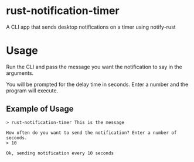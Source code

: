 # rust-notification-timer

A CLI app that sends desktop notifications on a timer using notify-rust

# Usage

Run the CLI and pass the message you want the notification to say in the arguments.

You will be prompted for the delay time in seconds. Enter a number and the program will execute.

## Example of Usage

```
> rust-notification-timer This is the message

How often do you want to send the notification? Enter a number of seconds.
> 10

Ok, sending notification every 10 seconds
```
